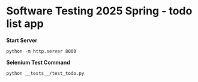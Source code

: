 # Software Testing 2025 Spring - todo list app

**Start Server**
```
python -m http.server 8000
```

**Selenium Test Command**
```
python __tests__/test_todo.py
```
